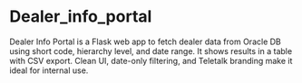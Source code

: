 # Dealer_info_portal
Dealer Info Portal is a Flask web app to fetch dealer data from Oracle DB using short code, hierarchy level, and date range. It shows results in a table with CSV export. Clean UI, date-only filtering, and Teletalk branding make it ideal for internal use.
